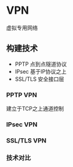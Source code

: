 # VPN

虚拟专用网络

## 构建技术

- PPTP 点到点隧道协议
- IPsec 基于IP协议之上
- SSL/TLS 安全接口层

### PPTP VPN

建立于TCP之上通道控制

### IPsec VPN



### SSL/TLS VPN

### 技术对比

